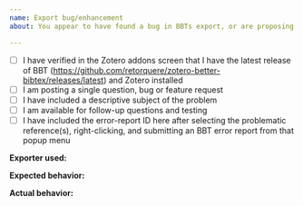 ```yaml
---
name: Export bug/enhancement
about: You appear to have found a bug in BBTs export, or are proposing an enhancement to the exports.

---
```


- [ ] I have verified in the Zotero addons screen that I have the latest release of BBT (https://github.com/retorquere/zotero-better-bibtex/releases/latest) and Zotero installed
- [ ] I am posting a single question, bug or feature request
- [ ] I have included a descriptive subject of the problem
- [ ] I am available for follow-up questions and testing
- [ ] I have included the error-report ID here after selecting the problematic reference(s), right-clicking, and submitting an BBT error report from that popup menu

**Exporter used:**

**Expected behavior:**

**Actual behavior:**
